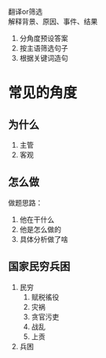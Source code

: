翻译or筛选  
解释背景、原因、事件、结果
1. 分角度预设答案
2. 按主语筛选句子
3. 根据关键词造句

# 常见的角度
## 为什么
1. 主管
2. 客观

## 怎么做
做题思路：
1. 他在干什么
2. 他是怎么做的
3. 具体分析做了啥

## 国家民穷兵困
1. 民穷
   1. 赋税徭役
   2. 灾祸
   3. 贪官污吏
   4. 战乱
   5. 上贡
2. 兵困
